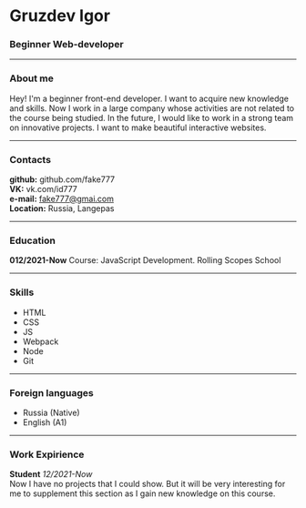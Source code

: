 # Gruzdev Igor
### Beginner Web-developer

---

### About me
Hey! I'm a beginner front-end developer. I want to acquire new knowledge and skills. Now I work in a large company whose activities are not related to the course being studied. In the future, I would like to work in a strong team on innovative projects. I want to make beautiful interactive websites.

---

### Contacts
**github:** github.com/fake777<br>
**VK:** vk.com/id777<br>
**e-mail:** fake777@gmai.com<br>
**Location:** Russia, Langepas<br>

---

### Education
**012/2021-Now** Course: JavaScript Development. Rolling Scopes School

---

### Skills
- HTML
- CSS
- JS
- Webpack
- Node
- Git

---

### Foreign languages
- Russia (Native)
- English (A1)

---

### Work Expirience
**Student** *12/2021-Now*<br>
Now I have no projects that I could show. But it will be very interesting for me to supplement this section as I gain new knowledge on this course.
